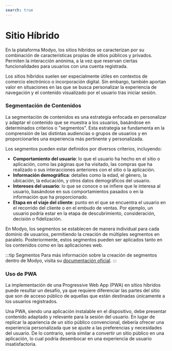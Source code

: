 ```yaml
---
search: true
---
```


# Sitio Híbrido

En la plataforma Modyo, los sitios híbridos se caracterizan por su combinación de características propias de sitios
públicos y privados. Permiten la interacción anónima, a la vez que reservan ciertas funcionalidades para usuarios con
una cuenta registrada.

Los sitios híbridos suelen ser especialmente útiles en contextos de comercio electrónico o incorporación digital. Sin
embargo, también aportan valor en situaciones en las que se busca personalizar la experiencia de navegación y el
contenido visualizado por el usuario tras iniciar sesión.

### Segmentación de Contenidos

La segmentación de contenidos es una estrategia enfocada en personalizar y adaptar el contenido que se muestra a los
usuarios, basándose en determinados criterios o "segmentos". Esta estrategia se fundamenta en la comprensión de las
distintas audiencias o grupos de usuarios y en proporcionarles una experiencia más pertinente y personalizada.

Los segmentos pueden estar definidos por diversos criterios, incluyendo:

- **Comportamiento del usuario**: lo que el usuario ha hecho en el sitio o aplicación, como las páginas que ha visitado,
  las compras que ha realizado o sus interacciones anteriores con el sitio o la aplicación.
- **Información demográfica**: detalles como la edad, el género, la ubicación, la educación, y otros datos demográficos
  del usuario.
- **Intereses del usuario**: lo que se conoce o se infiere que le interesa al usuario, basándose en sus comportamientos
  pasados o en la información que ha proporcionado.
- **Etapa en el viaje del cliente**: punto en el que se encuentra el usuario en el recorrido del cliente o en el embudo
  de ventas. Por ejemplo, un usuario podría estar en la etapa de descubrimiento, consideración, decisión o fidelización.

En Modyo, los segmentos se establecen de manera individual para cada dominio de usuarios, permitiendo la creación de
múltiples segmentos en paralelo. Posteriormente, estos segmentos pueden ser aplicados tanto en los contenidos como en
las aplicaciones web.

:::tip Segmentos
Para más información sobre la creación de segmentos dentro de Modyo, visita
su [documentación oficial](/es/platform/customers/segments).
:::

### Uso de PWA

La implementación de una Progressive Web App (PWA) en sitios híbridos puede resultar un desafío, ya que requiere
diferenciar las partes del sitio que son de acceso público de aquellas que están destinadas únicamente a los usuarios
registrados.

Una PWA, siendo una aplicación instalable en el dispositivo, debe presentar contenido adaptado y relevante para la
sesión del usuario. En lugar de replicar la apariencia de un sitio público convencional, debería ofrecer una experiencia
personalizada que se ajuste a las preferencias y necesidades del usuario. De lo contrario, sería similar a convertir un
sitio público en una aplicación, lo cual podría desembocar en una experiencia de usuario insatisfactoria.


